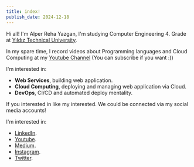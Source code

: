 ```yaml
---
title: index!
publish_date: 2024-12-18
---
```


Hi all! I'm Alper Reha Yazgan, I'm studying Computer Engineering 4. Grade at [Yıldız Technical University](https://www.yildiz.edu.tr/en).  

In my spare time, I record videos about Programming languages and Cloud Computing at my [Youtube Channel](https://youtube.com/c/alperrehayazgan) (You can subscribe if you want :)) 

I'm interested in:

- **Web Services**, building web application.
- **Cloud Computing**, deploying and managing web application via Cloud.
- **DevOps**, CI/CD and automated deploy mentality.

If you interested in like my interested. We could be connected via my social media accounts!

I'm interested in:

- [LinkedIn](https://www.linkedin.com/in/alperreha).
- [Youtube](https://youtube.com/c/alperrehayazgan).
- [Medium](https://medium.com/@alperreha).
- [Instagram](https://instagram.com/alperreha38).
- [Twitter](https://twitter.com/alperreha).
